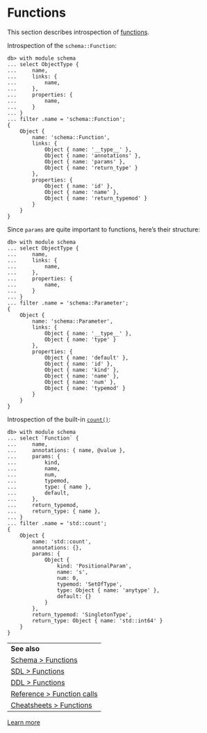 # Functions

This section describes introspection of [functions](https://edgedb.com/docs/datamodel/functions#ref-datamodel-functions).

Introspection of the `schema::Function`:

```edgeql-repl
db> with module schema
... select ObjectType {
...     name,
...     links: {
...         name,
...     },
...     properties: {
...         name,
...     }
... }
... filter .name = 'schema::Function';
{
    Object {
        name: 'schema::Function',
        links: {
            Object { name: '__type__' },
            Object { name: 'annotations' },
            Object { name: 'params' },
            Object { name: 'return_type' }
        },
        properties: {
            Object { name: 'id' },
            Object { name: 'name' },
            Object { name: 'return_typemod' }
        }
    }
}
```

Since `params` are quite important to functions, here’s their structure:

```edgeql-repl
db> with module schema
... select ObjectType {
...     name,
...     links: {
...         name,
...     },
...     properties: {
...         name,
...     }
... }
... filter .name = 'schema::Parameter';
{
    Object {
        name: 'schema::Parameter',
        links: {
            Object { name: '__type__' },
            Object { name: 'type' }
        },
        properties: {
            Object { name: 'default' },
            Object { name: 'id' },
            Object { name: 'kind' },
            Object { name: 'name' },
            Object { name: 'num' },
            Object { name: 'typemod' }
        }
    }
}
```

Introspection of the built-in [`count()`](https://edgedb.com/docs/stdlib/set#function::std::count):

```edgeql-repl
db> with module schema
... select `Function` {
...     name,
...     annotations: { name, @value },
...     params: {
...         kind,
...         name,
...         num,
...         typemod,
...         type: { name },
...         default,
...     },
...     return_typemod,
...     return_type: { name },
... }
... filter .name = 'std::count';
{
    Object {
        name: 'std::count',
        annotations: {},
        params: {
            Object {
                kind: 'PositionalParam',
                name: 's',
                num: 0,
                typemod: 'SetOfType',
                type: Object { name: 'anytype' },
                default: {}
            }
        },
        return_typemod: 'SingletonType',
        return_type: Object { name: 'std::int64' }
    }
}
```

|                                                                                                              |
| ------------------------------------------------------------------------------------------------------------ |
| **See also**                                                                                                 |
| [Schema > Functions](https://edgedb.com/docs/datamodel/functions#ref-datamodel-functions)                    |
| [SDL > Functions](https://edgedb.com/docs/reference/sdl/functions#ref-eql-sdl-functions)                     |
| [DDL > Functions](https://edgedb.com/docs/reference/ddl/functions#ref-eql-ddl-functions)                     |
| [Reference > Function calls](https://edgedb.com/docs/reference/edgeql/functions#ref-reference-function-call) |
| [Cheatsheets > Functions](https://edgedb.com/docs/guides/cheatsheet/functions#ref-cheatsheet-functions)      |

[Learn more](https://www.edgedb.com/docs/datamodel/introspection/functions)
